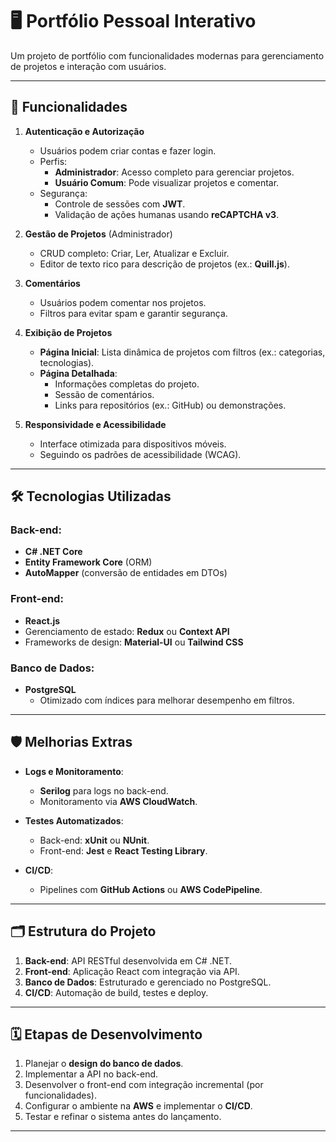# 🖥️ Portfólio Pessoal Interativo

Um projeto de portfólio com funcionalidades modernas para gerenciamento de projetos e interação com usuários.

---

## 🚀 Funcionalidades

1. **Autenticação e Autorização**
   - Usuários podem criar contas e fazer login.
   - Perfis:
     - **Administrador**: Acesso completo para gerenciar projetos.
     - **Usuário Comum**: Pode visualizar projetos e comentar.
   - Segurança:
     - Controle de sessões com **JWT**.
     - Validação de ações humanas usando **reCAPTCHA v3**.

2. **Gestão de Projetos** (Administrador)
   - CRUD completo: Criar, Ler, Atualizar e Excluir.
   - Editor de texto rico para descrição de projetos (ex.: **Quill.js**).

3. **Comentários**
   - Usuários podem comentar nos projetos.
   - Filtros para evitar spam e garantir segurança.

4. **Exibição de Projetos**
   - **Página Inicial**: Lista dinâmica de projetos com filtros (ex.: categorias, tecnologias).
   - **Página Detalhada**:
     - Informações completas do projeto.
     - Sessão de comentários.
     - Links para repositórios (ex.: GitHub) ou demonstrações.

5. **Responsividade e Acessibilidade**
   - Interface otimizada para dispositivos móveis.
   - Seguindo os padrões de acessibilidade (WCAG).

---

## 🛠️ Tecnologias Utilizadas

### Back-end:
- **C# .NET Core**
- **Entity Framework Core** (ORM)
- **AutoMapper** (conversão de entidades em DTOs)

### Front-end:
- **React.js**
- Gerenciamento de estado: **Redux** ou **Context API**
- Frameworks de design: **Material-UI** ou **Tailwind CSS**

### Banco de Dados:
- **PostgreSQL**
  - Otimizado com índices para melhorar desempenho em filtros.
---

## 🛡️ Melhorias Extras

- **Logs e Monitoramento**:
  - **Serilog** para logs no back-end.
  - Monitoramento via **AWS CloudWatch**.
  
- **Testes Automatizados**:
  - Back-end: **xUnit** ou **NUnit**.
  - Front-end: **Jest** e **React Testing Library**.

- **CI/CD**:
  - Pipelines com **GitHub Actions** ou **AWS CodePipeline**.

---

## 🗂️ Estrutura do Projeto

1. **Back-end**: API RESTful desenvolvida em C# .NET.
2. **Front-end**: Aplicação React com integração via API.
3. **Banco de Dados**: Estruturado e gerenciado no PostgreSQL.
4. **CI/CD**: Automação de build, testes e deploy.

---

## 🗓️ Etapas de Desenvolvimento

1. Planejar o **design do banco de dados**.
2. Implementar a API no back-end.
3. Desenvolver o front-end com integração incremental (por funcionalidades).
4. Configurar o ambiente na **AWS** e implementar o **CI/CD**.
5. Testar e refinar o sistema antes do lançamento.

---
